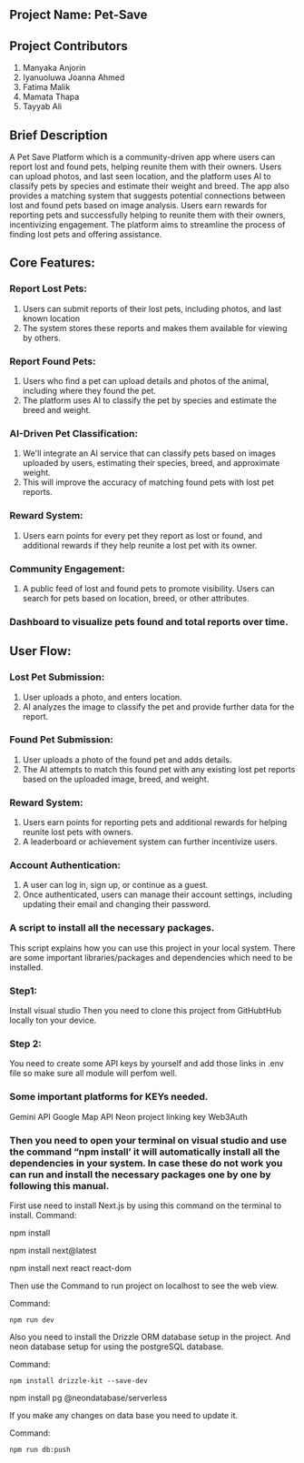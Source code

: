 ## Project Name: Pet-Save
## Project Contributors
<ol>
 <li>Manyaka Anjorin</li>
 <li>Iyanuoluwa Joanna Ahmed </li>
  <li>Fatima Malik</li>
 <li>Mamata Thapa</li>
 <li>Tayyab Ali</li>
</ol>

## Brief Description
A Pet Save Platform which is a community-driven app where users can report lost and found pets, helping reunite them with their owners. Users can upload photos, and last seen location, and the platform uses AI to classify pets by species and estimate their weight and breed. The app also provides a matching system that suggests potential connections between lost and found pets based on image analysis. Users earn rewards for reporting pets and successfully helping to reunite them with their owners, incentivizing engagement. The platform aims to streamline the process of finding lost pets and offering assistance.

 

## Core Features:

### Report Lost Pets:
1. Users can submit reports of their lost pets, including photos, and last known location
2. The system stores these reports and makes them available for viewing by others.
### Report Found Pets:
1. Users who find a pet can upload details and photos of the animal, including where they found the pet.
2. The platform uses AI to classify the pet by species and estimate the breed and weight.
### AI-Driven Pet Classification:
1. We'll integrate an AI service that can classify pets based on images uploaded by users, estimating their species, breed, and approximate weight.
2. This will improve the accuracy of matching found pets with lost pet reports.
### Reward System:
1. Users earn points for every pet they report as lost or found, and additional rewards if they help reunite a lost pet with its owner.
### Community Engagement:
1. A public feed of lost and found pets to promote visibility.
Users can search for pets based on location, breed, or other attributes.
### Dashboard to visualize pets found and total reports over time.

## User Flow:

### Lost Pet Submission:
1. User uploads a photo, and enters location.
2. AI analyzes the image to classify the pet and provide further data for the report.
### Found Pet Submission:
1. User uploads a photo of the found pet and adds details.
2. The AI attempts to match this found pet with any existing lost pet reports based on the uploaded image, breed, and weight.
### Reward System:
1. Users earn points for reporting pets and additional rewards for helping reunite lost pets with owners.
2. A leaderboard or achievement system can further incentivize users.
### Account Authentication:
1. A user can log in, sign up, or continue as a guest.
2. Once authenticated, users can manage their account settings, including updating their email and changing their password.

### A script to install all the necessary packages. 
This script explains how you can use this project in your local system. There are some important libraries/packages and dependencies which need to be installed. 

### Step1:  
Install visual studio 
Then you need to clone this project from GitHubtHub locally ton your device.

### Step 2:
You need to create some API keys by yourself and add those links in .env file so make sure all module will perfom well. 

### Some important platforms for KEYs needed. 
Gemini API 
Google Map API 
Neon project linking key 
Web3Auth 

### Then you need to open your terminal on visual studio and use the command “npm install’ it will automatically install all the dependencies in your system. In case these do not work you can run and install the necessary packages one by one by following this manual. 

First use need to install Next.js by using this command on the terminal to install. 
Command:  

npm install 

npm install next@latest 

npm install next react react-dom 

Then use the Command to run project on localhost to see the web view. 

Command:  

	npm run dev 

Also you need to install the Drizzle ORM database setup in the project. And neon database setup for using the postgreSQL database. 

Command: 

	npm install drizzle-kit --save-dev 

npm install pg @neondatabase/serverless 

 
If you make any changes on data base you need to update it. 

Command:  

	npm run db:push 

 
 

